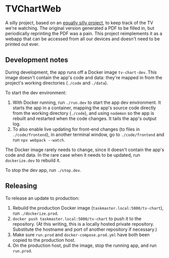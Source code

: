 # TVChartWeb

A silly project, based on an [equally silly project](https://github.com/mferber/TVChart), to keep track of the TV we're watching. The original version generated a PDF to be filled in, but periodically reprinting the PDF was a pain. This project reimplements it as a webapp that can be accessed from all our devices and doesn't need to be printed out ever.

## Development notes

During development, the app runs off a Docker image `tv-chart-dev`. This image doesn't contain the app's code and data: they're mapped in from the project's working directories (`./code` and `./data`).

To start the dev environment:

1. With Docker running, run `./run.dev` to start the app dev environment. It starts the app in a container, mapping the app's source code directly from the working directory (`./code`), and using `nodemon` so the app is rebuilt and restarted when the code changes. It tails the app's output log.
2. To also enable live updating for front-end changes (to files in `./code/frontend`), in another terminal window, go to `./code/frontend` and run `npx webpack --watch`.

The Docker image rarely needs to change, since it doesn't contain the app's code and data. In the rare case when it needs to be updated, run `dockerize.dev` to rebuild it.

To stop the dev app, run `./stop.dev`.

## Releasing

To release an update to production:

1. Rebuild the production Docker image (`taskmaster.local:5000/tv-chart`), run `./dockerize.prod`.
2. `docker push taskmaster.local:5000/tv-chart` to push it to the repository. (At this writing, this is a locally hosted private repository. Substitute the hostname and port of another repository if necessary.)
3. Make sure `run.prod` and `docker-compose.prod.yml` have both been copied to the production host.
4. On the production host, pull the image, stop the running app, and run `run.prod`.